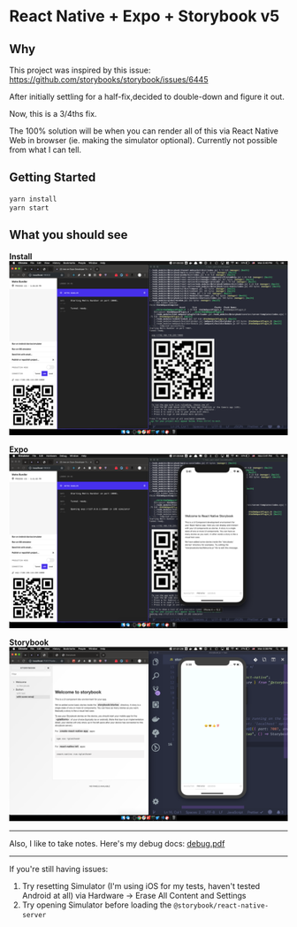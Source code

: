 # React Native + Expo + Storybook v5

## Why

This project was inspired by this issue: https://github.com/storybooks/storybook/issues/6445

After initially settling for a half-fix,decided to double-down and figure it out.

Now, this is a 3/4ths fix.

The 100% solution will be when you can render all of this via React Native Web in browser (ie. making the simulator optional). Currently not possible from what I can tell.

## Getting Started

```
yarn install
yarn start
```

## What you should see

**Install**
![install](./docs/0_install.png)

**Expo**
![expo](./docs/1_expo.png)

**Storybook**
![storybook](./docs/2_storybook.png)

---

Also, I like to take notes. Here's my debug docs: [debug.pdf](./docs/debug.pdf)

---

If you're still having issues:

1. Try resetting Simulator (I'm using iOS for my tests, haven't tested Android at all) via Hardware -> Erase All Content and Settings
2. Try opening Simulator before loading the `@storybook/react-native-server`
